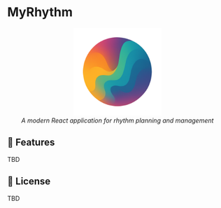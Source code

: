 # MyRhythm

<div align="center">
  <img src="src/assets/logo.png" alt="MyRhythm Logo" width="200" height="200" />
  <br />
  <em>A modern React application for rhythm planning and management</em>
</div>

## 🚀 Features

TBD

## 📄 License

TBD
